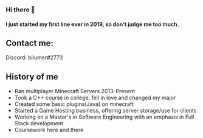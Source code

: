 ### Hi there 👋

#### I just started my first line ever in 2019, so don't judge me too much.

## Contact me:
Discord: bilumer#2773

## History of me

- Ran multiplayer Minecraft Servers 2013-Present
- Took a C++ course in college, fell in love and changed my major
- Created some basic plugins(Java) on minecraft
- Started a Game Hosting business, offering server storage/use for clients
- Working on a Master's in Software Engineering with an emphasis in Full Stack development
- Coursework here and there
<!--
**jacobmask/jacobmask** is a ✨ _special_ ✨ repository because its `README.md` (this file) appears on your GitHub profile.

Here are some ideas to get you started:

- 🔭 I’m currently working on ...
- 🌱 I’m currently learning ...
- 👯 I’m looking to collaborate on ...
- 🤔 I’m looking for help with ...
- 💬 Ask me about ...
- 📫 How to reach me: ...
- 😄 Pronouns: ...
- ⚡ Fun fact: ...
-->
